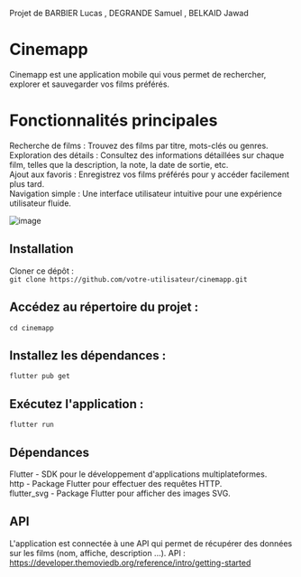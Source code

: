 Projet de BARBIER Lucas , DEGRANDE Samuel , BELKAID Jawad
# Cinemapp

Cinemapp est une application mobile qui vous permet de rechercher, explorer et sauvegarder vos films préférés.

# Fonctionnalités principales
Recherche de films : Trouvez des films par titre, mots-clés ou genres.  
Exploration des détails : Consultez des informations détaillées sur chaque film, telles que la description, la note, la date de sortie, etc.  
Ajout aux favoris : Enregistrez vos films préférés pour y accéder facilement plus tard.  
Navigation simple : Une interface utilisateur intuitive pour une expérience utilisateur fluide.  

![image](https://github.com/Algamor59/cinemapp/assets/100697289/c9097f96-90a2-46b5-b3b2-744c5a07cf57)



## Installation
Cloner ce dépôt :  
`git clone https://github.com/votre-utilisateur/cinemapp.git`

## Accédez au répertoire du projet :
`cd cinemapp`

## Installez les dépendances :
`flutter pub get`

## Exécutez l'application :
`flutter run`

## Dépendances  
Flutter - SDK pour le développement d'applications multiplateformes.  
http - Package Flutter pour effectuer des requêtes HTTP.  
flutter_svg - Package Flutter pour afficher des images SVG.  

## API 
L'application est connectée à une API qui permet de récupérer des données sur les films (nom, affiche, description ...).
API : https://developer.themoviedb.org/reference/intro/getting-started
